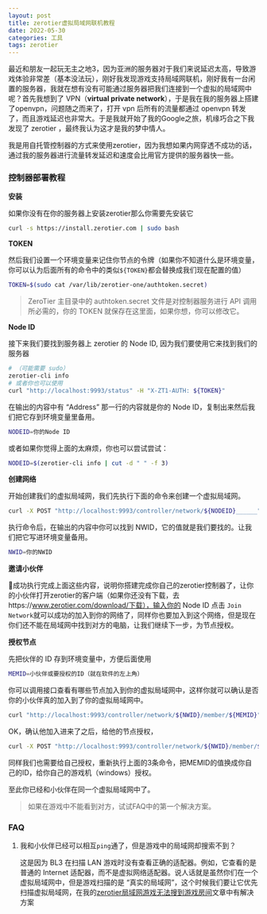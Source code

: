```yaml
---
layout: post
title: zerotier虚拟局域网联机教程
date: 2022-05-30
categories: 工具
tags: zerotier
---
```


最近和朋友一起玩无主之地3，因为亚洲的服务器对于我们来说延迟太高，导致游戏体验非常差（基本没法玩），刚好我发现游戏支持局域网联机，刚好我有一台闲置的服务器，我就在想有没有可能通过服务器把我们连接到一个虚拟的局域网中呢？首先我想到了 VPN（**virtual private network**），于是我在我的服务器上搭建了openvpn，问题随之而来了，打开 vpn 后所有的流量都通过 openvpn 转发了，而且游戏延迟也非常大。于是我就开始了我的Google之旅，机缘巧合之下我发现了 zerotier ，最终我认为这才是我的梦中情人。

我是用自托管控制器的方式来使用zerotier，因为我想如果内网穿透不成功的话，通过我的服务器进行流量转发延迟和速度会比用官方提供的服务器快一些。

### 控制器部署教程

**安装**

如果你没有在你的服务器上安装zerotier那么你需要先安装它

~~~bash
curl -s https://install.zerotier.com | sudo bash
~~~

**TOKEN**

然后我们设置一个环境变量来记住你节点的令牌（如果你不知道什么是环境变量，你可以认为后面所有的命令中的类似`${TOKEN}`都会替换成我们现在配置的值）

~~~bash
TOKEN=$(sudo cat /var/lib/zerotier-one/authtoken.secret)
~~~

> ZeroTier 主目录中的 authtoken.secret 文件是对控制器服务进行 API 调用所必需的，你的 TOKEN 就保存在这里面，如果你想，你可以修改它。

**Node ID**

接下来我们要找到服务器上 zerotier 的 Node ID, 因为我们要使用它来找到我们的服务器

~~~bash
# （可能需要 sudo）
zerotier-cli info
# 或者你也可以使用
curl "http://localhost:9993/status" -H "X-ZT1-AUTH: ${TOKEN}"
~~~

在输出的内容中有 “Address” 那一行的内容就是你的 Node ID，复制出来然后我们把它存到环境变量里备用。

~~~bash
NODEID=你的Node ID
~~~

或者如果你觉得上面的太麻烦，你也可以尝试尝试：

~~~bash
NODEID=$(zerotier-cli info | cut -d " " -f 3)
~~~

**创建网络**

开始创建我们的虚拟局域网，我们先执行下面的命令来创建一个虚拟局域网。

~~~bash
curl -X POST "http://localhost:9993/controller/network/${NODEID}______" -H "X-ZT1-AUTH: ${TOKEN}" -d {}
~~~

执行命令后，在输出的内容中你可以找到 NWID，它的值就是我们要找的。让我们把它写进环境变量备用。

~~~bash
NWID=你的NWID
~~~

**邀请小伙伴**

🎉成功执行完成上面这些内容，说明你搭建完成你自己的zerotier控制器了，让你的小伙伴打开zerotier的客户端（如果你还没有下载，去https://www.zerotier.com/download/下载），输入你的 Node ID 点击 `Join Network`就可以成功的加入到你的网络了，同样你也要加入到这个网络，但是现在你们还不能在局域网中找到对方的电脑，让我们继续下一步，为节点授权。

**授权节点**

先把伙伴的 ID 存到环境变量中，方便后面使用

~~~bash
MEMID=小伙伴或要授权的ID（就在软件的左上角）
~~~

你可以调用接口查看有哪些节点加入到你的虚拟局域网中，这样你就可以确认是否你的小伙伴真的加入到了你的虚拟局域网中。

~~~bash
curl "http://localhost:9993/controller/network/${NWID}/member/${MEMID}" -H "X-ZT1-AUTH: ${TOKEN}" 
~~~

OK，确认他加入进来了之后，给他的节点授权，

~~~bash
curl -X POST "http://localhost:9993/controller/network/${NWID}/member/${MEMID}" -H "X-ZT1-AUTH: ${TOKEN}" -d '{"authorized": true}'
~~~

同样我们也需要给自己授权，重新执行上面的3条命令，把MEMID的值换成你自己的ID，给你自己的游戏机（windows）授权。

至此你已经和小伙伴在同一个虚拟局域网中了。

> 如果在游戏中不能看到对方，试试FAQ中的第一个解决方案。

### FAQ

1. 我和小伙伴已经可以相互`ping`通了，但是游戏中的局域网却搜索不到？

   这是因为 BL3 在扫描 LAN 游戏时没有查看正确的适配器。例如，它查看的是普通的 Internet 适配器，而不是虚拟网络适配器。说人话就是虽然你们在一个虚拟局域网中，但是游戏扫描的是 “真实的局域网”，这个时候我们要让它优先扫描虚拟局域网，在我的[zerotier局域网游戏无法搜到游戏房间](https://hanblog.fun/2022/05/29/2022-05-29-zerotier-one/)文章中有解决方案

